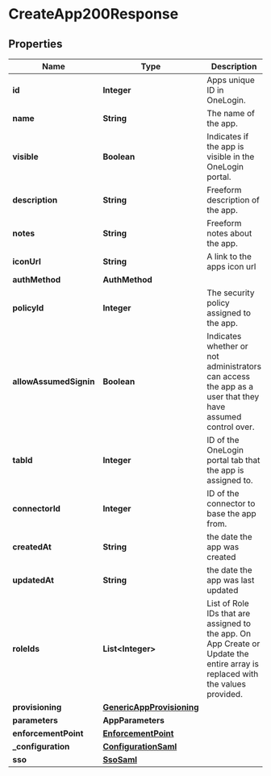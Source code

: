 

# CreateApp200Response


## Properties

| Name | Type | Description | Notes |
|------------ | ------------- | ------------- | -------------|
|**id** | **Integer** | Apps unique ID in OneLogin. |  [optional] [readonly] |
|**name** | **String** | The name of the app. |  |
|**visible** | **Boolean** | Indicates if the app is visible in the OneLogin portal. |  |
|**description** | **String** | Freeform description of the app. |  |
|**notes** | **String** | Freeform notes about the app. |  [optional] |
|**iconUrl** | **String** | A link to the apps icon url |  [optional] |
|**authMethod** | **AuthMethod** |  |  [optional] |
|**policyId** | **Integer** | The security policy assigned to the app. |  |
|**allowAssumedSignin** | **Boolean** | Indicates whether or not administrators can access the app as a user that they have assumed control over. |  [optional] |
|**tabId** | **Integer** | ID of the OneLogin portal tab that the app is assigned to. |  [optional] |
|**connectorId** | **Integer** | ID of the connector to base the app from. |  |
|**createdAt** | **String** | the date the app was created |  [optional] |
|**updatedAt** | **String** | the date the app was last updated |  [optional] |
|**roleIds** | **List&lt;Integer&gt;** | List of Role IDs that are assigned to the app. On App Create or Update the entire array is replaced with the values provided. |  [optional] |
|**provisioning** | [**GenericAppProvisioning**](GenericAppProvisioning.md) |  |  [optional] |
|**parameters** | **AppParameters** |  |  |
|**enforcementPoint** | [**EnforcementPoint**](EnforcementPoint.md) |  |  [optional] |
|**_configuration** | [**ConfigurationSaml**](ConfigurationSaml.md) |  |  |
|**sso** | [**SsoSaml**](SsoSaml.md) |  |  [optional] |



